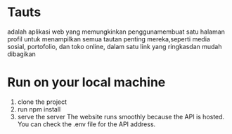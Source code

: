 # Tauts
adalah aplikasi web yang memungkinkan penggunamembuat satu halaman profil untuk menampilkan semua tautan penting mereka,seperti media sosial, portofolio, dan toko online, dalam satu link yang ringkasdan mudah dibagikan
# Run on your local machine
1. clone the project
2. run npm install
3. serve the server
The website runs smoothly because the API is hosted. You can check the .env file for the API address.
